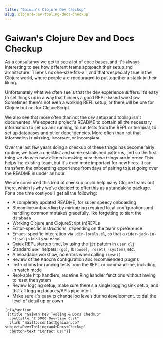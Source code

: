 ```yaml
---
title: "Gaiwan's Clojure Dev Checkup"
slug: clojure-dev-tooling-docs-checkup
---
```


# Gaiwan's Clojure Dev and Docs Checkup

As a consultancy we get to see a lot of code bases, and it's always interesting
to see how different teams approach their setup and architecture. There's no
one-size-fits-all, and that's especially true in the Clojure world, where people
are encouraged to put together a stack to their liking.

Unfortunately what we often see is that the dev experience suffers. It's easy to
set things up in a way that hinders a good REPL-based workflow. Sometimes
there's not even a working REPL setup, or there will be one for Clojure but not
for ClojureScript.

We also see that more often than not the dev setup and tooling isn't documented.
We expect a project's README to contain all the necessary information to get up
and running, to run tests from the REPL or terminal, to set up databases and
other dependencies. More often than not that information is missing, incorrect,
or incomplete.

Over the last few years doing a checkup of these things has become fairly
routine, we have a checklist and some established patterns, and so the first
thing we do with new clients is making sure these things are in order. This
helps the existing team, but it's even more important for new hires. It can
transform the onboarding experience from days of pairing to just going over the
README in under an hour.

We are convinced this kind of checkup could help many Clojure teams out there,
which is why we've decided to offer this as a standalone package. For a one time
cost you'll get all the following:

- A completely updated README, for super speedy onboarding
- Streamline onboarding by minimizing required local configuration, and handling common mistakes gracefully, like forgetting to start the database
- Working Clojure and ClojureScript (n)REPLs
- Editor-specific instructions, depending on the team's preference
- Emacs-specific integration via `.dir-locals.el`, so that a `cider-jack-in-clj&cljs` is all you need
- Quick REPL startup time, by using the `jit` pattern in `user.clj`
- Standard `user` helpers: `(go)`, `(browse)`, `(reset)`, `(system)`, etc.
- A reloadable workflow, no errors when calling `(reset)`
- Review of the Kaocha configuration and recommended plugins
- Instructions for running tests from the REPL or command line, including in watch mode
- Repl-able http handlers, redefine Ring handler functions without having to reset the system
- Review logging setup, make sure there's a single logging sink setup, and that all logging facades/APIs pipe into it
- Make sure it's easy to change log levels during development, to dial the level of detail up or down

```hiccup
[cta/section 
 {:title "Gaiwan Dev Tooling & Docs Checkup" 
  :subtitle "€ 3000 One-time Cost"
  :link "mailto:contact@gaiwan.co?subject=Dev+Tooling+and+Docs+Checkup"
  :button-text "Contact us!"}]
```

